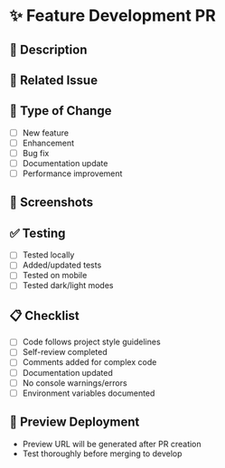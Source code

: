 # ✨ Feature Development PR

## 📝 Description
<!-- Provide a brief description of the feature -->

## 🎯 Related Issue
<!-- Link to issue: Fixes #123 -->

## 🔧 Type of Change
- [ ] New feature
- [ ] Enhancement
- [ ] Bug fix
- [ ] Documentation update
- [ ] Performance improvement

## 📸 Screenshots
<!-- Add screenshots if UI changes -->

## ✅ Testing
- [ ] Tested locally
- [ ] Added/updated tests
- [ ] Tested on mobile
- [ ] Tested dark/light modes

## 📋 Checklist
- [ ] Code follows project style guidelines
- [ ] Self-review completed
- [ ] Comments added for complex code
- [ ] Documentation updated
- [ ] No console warnings/errors
- [ ] Environment variables documented

## 🚀 Preview Deployment
- Preview URL will be generated after PR creation
- Test thoroughly before merging to develop